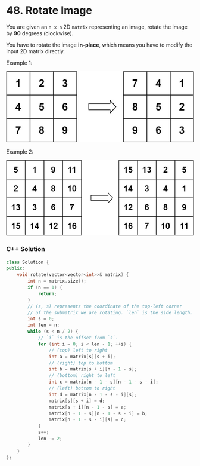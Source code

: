 # 48. Rotate Image

You are given an `n x n` 2D `matrix` representing an image, rotate the image by **90** degrees (clockwise).

You have to rotate the image **in-place**, which means you have to modify the input 2D matrix directly.

Example 1:

![example](images/0048-example-1.png)

Example 2:

![example](images/0048-example-2.png)

### C++ Solution

```cpp
class Solution {
public:
    void rotate(vector<vector<int>>& matrix) {
        int n = matrix.size();
        if (n == 1) {
            return;
        }
        // (s, s) represents the coordinate of the top-left corner
        // of the submatrix we are rotating. `len` is the side length.
        int s = 0;
        int len = n;
        while (s < n / 2) {
            // `i` is the offset from `s`.
            for (int i = 0; i < len - 1; ++i) {
                // (top) left to right
                int a = matrix[s][s + i];
                // (right) top to bottom
                int b = matrix[s + i][n - 1 - s];
                // (bottom) right to left
                int c = matrix[n - 1 - s][n - 1 - s - i];
                // (left) bottom to right
                int d = matrix[n - 1 - s - i][s];
                matrix[s][s + i] = d;
                matrix[s + i][n - 1 - s] = a;
                matrix[n - 1 - s][n - 1 - s - i] = b;
                matrix[n - 1 - s - i][s] = c;
            }
            s++;
            len -= 2;
        }
    }
};
```

